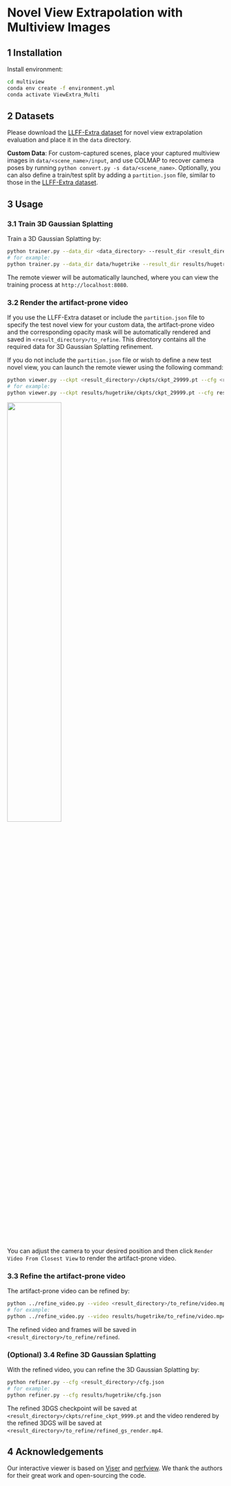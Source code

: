 

# Novel View Extrapolation with Multiview Images


## 1 Installation
Install environment:
```bash
cd multiview
conda env create -f environment.yml 
conda activate ViewExtra_Multi
```


## 2 Datasets
Please download the [LLFF-Extra dataset](https://drive.google.com/drive/folders/1-5noohYSJExO8thRjeeFe65hhhlWpF15?usp=sharing) for novel view extrapolation evaluation and place it in the `data` directory.  

**Custom Data**: For custom-captured scenes, place your captured multiview images in `data/<scene_name>/input`, and use COLMAP to recover camera poses by running `python convert.py -s data/<scene_name>`. Optionally, you can also define a train/test split by adding a `partition.json` file, similar to those in the [LLFF-Extra dataset](https://drive.google.com/drive/folders/1-5noohYSJExO8thRjeeFe65hhhlWpF15?usp=sharing).


## 3 Usage

### 3.1 Train 3D Gaussian Splatting
Train a 3D Gaussian Splatting by:
```bash
python trainer.py --data_dir <data_directory> --result_dir <result_directory>
# for example:
python trainer.py --data_dir data/hugetrike --result_dir results/hugetrike
```
The remote viewer will be automatically launched, where you can view the training process at `http://localhost:8080`.

### 3.2 Render the artifact-prone video

If you use the LLFF-Extra dataset or include the `partition.json` file to specify the test novel view for your custom data, the artifact-prone video and the corresponding opacity mask will be automatically rendered and saved in `<result_directory>/to_refine`. This directory contains all the required data for 3D Gaussian Splatting refinement.

If you do not include the `partition.json` file or wish to define a new test novel view, you can launch the remote viewer using the following command:
```bash
python viewer.py --ckpt <result_directory>/ckpts/ckpt_29999.pt --cfg <result_directory>/cfg.json
# for example:
python viewer.py --ckpt results/hugetrike/ckpts/ckpt_29999.pt --cfg results/hugetrike/cfg.json
```

<img src='https://github.com/user-attachments/assets/6f487069-c6dd-4220-a5f3-d92653dcbcc2' width='50%' />

You can adjust the camera to your desired position and then click `Render Video From Closest View` to render the artifact-prone video.

### 3.3 Refine the artifact-prone video

The artifact-prone video can be refined by:
```bash
python ../refine_video.py --video <result_directory>/to_refine/video.mp4 --mask <result_directory>/to_refine/mask.mp4
# for example:
python ../refine_video.py --video results/hugetrike/to_refine/video.mp4 --mask results/hugetrike/to_refine/mask.mp4
```
The refined video and frames will be saved in `<result_directory>/to_refine/refined`.

### (Optional) 3.4 Refine 3D Gaussian Splatting
With the refined video, you can refine the 3D Gaussian Splatting by:
```bash
python refiner.py --cfg <result_directory>/cfg.json
# for example:
python refiner.py --cfg results/hugetrike/cfg.json
```
The refined 3DGS checkpoint will be saved at `<result_directory>/ckpts/refine_ckpt_9999.pt` and the video rendered by the refined 3DGS will be saved at `<result_directory>/to_refine/refined_gs_render.mp4`.


## 4 Acknowledgements
Our interactive viewer is based on [Viser](https://github.com/nerfstudio-project/viser) and [nerfview](https://github.com/hangg7/nerfview). We thank the authors for their great work and open-sourcing the code.
